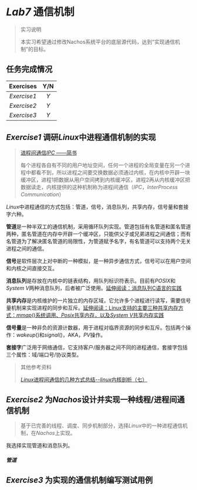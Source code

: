 # *Lab7* 通信机制

>  实习说明
>
> 本实习希望通过修改Nachos系统平台的底层源代码，达到“实现通信机制”的目标。

## 任务完成情况

|  Exercises  | Y/N  |
| :---------: | :--: |
| *Exercise1* | *Y*  |
| *Exercise2* | *Y*  |
| *Exercise3* | *Y*  |

## *Exercise1* 调研*Linux*中进程通信机制的实现

> [进程间通信*IPC* ——简书](https://www.jianshu.com/p/c1015f5ffa74)
>
> 每个进程各自有不同的用户地址空间，任何一个进程的全局变量在另一个进程中都看不到，所以进程之间要交换数据必须通过内核，在内核中开辟一块缓冲区，进程1把数据从用户空间拷到内核缓冲区，进程2再从内核缓冲区把数据读走，内核提供的这种机制称为进程间通信（*IPC*，*InterProcess* *Communication*）

*Linux*中进程通信的方式包括：管道，信号，消息队列，共享内存，信号量和套接字六种。

**管道**是一种半双工的通信机制，采用循环队列实现。管道包括有名管道和匿名管道两种，匿名管道在内存中开辟一个缓冲区，只能供父子或兄弟进程之间通信；而有名管道为了解决匿名管道的局限性，为管道赋予名字，有名管道可以支持两个无关进程之间的通信。

**信号**是软件层次上对中断的一种模拟，是一种异步通信方式，信号可以在用户空间和内核之间直接交互。

**消息队列**是存放在内核中的链表结构，用队列标识符表示。目前有*POSIX*和*System* *V*两种消息队列，后者被广泛使用。[延伸阅读：消息队列C语言的实践](https://link.jianshu.com/?t=http://blog.csdn.net/yang_yulei/article/details/19772649)

**共享内存**是内核维护的一片独立的内存区域，它允许多个进程进行读写，需要信号量机制来实现进程的同步和互斥。[延伸阅读：Linux支持的主要三种共享内存方式：*mmap*()系统调用、*Posix*共享内存，以及*System* *V*共享内存实践](https://link.jianshu.com/?t=http://www.cnblogs.com/linuxbug/p/4882776.html)

**信号量**是一种非负的资源计数器，用于进程对临界资源的同步和互斥。包括两个操作：*wakeup*()和*signal*()，AKA，*PV*操作。

**套接字**广泛用于网络通信，它支持客户/服务器之间不同的进程通信，套接字包括三个属性：域/端口号/协议类型。

> 其他参考资料
>
> [*Linux*进程间通信的几种方式总结--*linux*内核剖析（七）](https://blog.csdn.net/gatieme/article/details/50908749)

## *Exercise2* 为*Nachos*设计并实现一种线程/进程间通信机制

> 基于已完善的线程、调度、同步机制部分，选择*Linux*中的一种进程通信机制，在*Nachos*上实现。

我选择实现管道和消息队列。

##### 管道



## *Exercise3* 为实现的通信机制编写测试用例

 